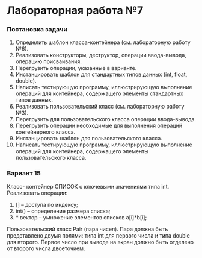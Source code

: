# Лабораторная работа №7

### Постановка задачи
1.	Определить шаблон класса-контейнера (см. лабораторную работу №6).
2.	Реализовать конструкторы, деструктор, операции ввода-вывода, операцию присваивания.
3.	Перегрузить операции, указанные в варианте.
4.	Инстанцировать шаблон для стандартных типов данных (int, float, double).
5.	Написать тестирующую программу, иллюстрирующую выполнение операций для контейнера, содержащего элементы стандартных типов данных.
6.	Реализовать пользовательский класс (см. лабораторную работу №3).
7.	Перегрузить для пользовательского класса операции ввода-вывода.
8.	Перегрузить операции необходимые для выполнения операций контейнерного класса.
9.	Инстанцировать шаблон для пользовательского класса.
10.	Написать тестирующую программу, иллюстрирующую выполнение операций для контейнера, содержащего элементы пользовательского класса.

### Вариант 15
Класс- контейнер СПИСОК с ключевыми значениями типа int. Реализовать операции:
1. [] – доступа по индексу;
2. int() – определение размера списка;
3. \* вектор – умножение элементов списков a\[i\]\*b\[i\];

Пользовательский класс Pair (пара чисел). Пара должна быть представлено двумя полями: типа int для первого числа и типа double для второго. Первое число при выводе на экран должно быть отделено от второго числа двоеточием.
